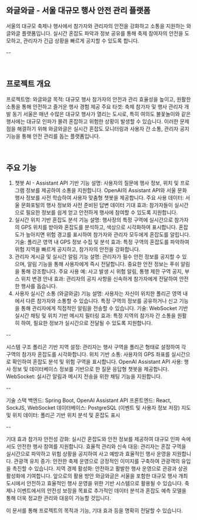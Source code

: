## 와글와글 - 서울 대규모 행사 안전 관리 플랫폼
서울의 대규모 축제나 행사에서 참가자와 관리자의 안전을 강화하고 소통을 지원하는 와글와글 플랫폼입니다. 실시간 혼잡도 파악과 정보 공유를 통해 축제 참여자의 안전을 도모하고, 관리자가 긴급 상황을 빠르게 공지할 수 있도록 합니다.

--

<br>

## 프로젝트 개요
프로젝트명: 와글와글
목적: 대규모 행사 참가자의 안전과 관리 효율성을 높이고, 원활한 소통을 통해 안전하고 즐거운 행사 경험 제공
주요 타겟: 축제 참가자 및 행사 관리자
개발 동기
서울은 매년 수많은 대규모 행사가 열리는 도시로, 특히 여의도 불꽃놀이와 같은 행사에는 대규모 인파가 몰려 혼잡하고 위험한 상황이 발생할 수 있습니다. 이러한 문제점을 해결하기 위해 와글와글은 실시간 혼잡도 모니터링과 사용자 간 소통, 관리자 공지 기능을 통해 안전 관리를 돕는 플랫폼입니다.

<br>

## 주요 기능
1. 챗봇 AI - Assistant API 기반
기능 설명: 사용자의 질문에 행사 정보, 위치 및 프로그램 정보를 제공하여 소통을 지원합니다. OpenAI의 Assistant API와 서울 문화 행사 정보를 사전 학습하여 사용자 맞춤형 챗봇을 제공합니다.
주요 사용 데이터: 서울 문화포털의 행사 정보와 사전 준비된 답변 데이터
기대 효과: 참가자들이 실시간으로 필요한 정보를 쉽게 얻고 안전하게 행사에 참여할 수 있도록 지원합니다.
2. 실시간 위치 기반 혼잡도 분석
기능 설명: 행사장의 특정 구역에 실시간으로 참가자의 GPS 위치를 받아와 혼잡도를 분석하고, 색상으로 시각화하여 표시합니다. 혼잡도가 높아지면 위험 경고를 표시하여 참가자와 관리자 모두에게 혼잡도를 알립니다.
기술: 폴리곤 영역 내 GPS 정보 수집 및 분석
효과: 특정 구역의 혼잡도를 파악하여 위험 지역을 빠르게 공지하고, 참가자의 안전을 강화합니다.
3. 관리자 게시글 및 실시간 알림
기능 설명: 관리자가 필수 안전 정보를 공지할 수 있으며, 알림 기능을 통해 사용자에게 즉시 전달합니다. 중요한 안전 정보는 푸쉬 알림을 통해 강조합니다.
주요 사용 예: 사고 발생 시 위험 알림, 통행 제한 구역 공지, 부스 위치 변경 안내
효과: 관리자의 공지 사항을 신속하게 참가자에게 전달하여 안전한 행사를 돕습니다.
4. 사용자 실시간 소통 (와글와글)
기능 설명: 사용자는 자신이 위치한 폴리곤 영역 내에서 다른 참가자와 소통할 수 있습니다. 특정 구역의 정보를 공유하거나 신고 기능을 통해 관리자에게 직접적인 알림을 전송할 수 있습니다.
기술: WebSocket 기반 실시간 채팅 및 위치 기반 메시지 필터링
효과: 특정 지역의 참가자 간 소통을 원활히 하여, 필요한 정보가 실시간으로 전달될 수 있도록 지원합니다.

--

시스템 구조
폴리곤 기반 지역 설정: 관리자는 행사 구역을 폴리곤 형태로 설정하여 각 구역의 참가자 혼잡도를 시각화합니다.
위치 기반 소통: 사용자의 GPS 좌표를 실시간으로 확인하여 혼잡도 분석 및 위험 구역을 표시합니다.
OpenAI Assistant API 사용: 행사 정보 및 데이터베이스 정보를 기반으로 한 질문 응답형 챗봇을 제공합니다.
WebSocket: 실시간 알림과 메시지 전송을 위한 채팅 기능을 지원합니다.

--

기술 스택
백엔드: Spring Boot, OpenAI Assistant API
프론트엔드: React, SockJS, WebSocket
데이터베이스: PostgreSQL (이벤트 및 사용자 정보 저장)
지도 및 위치 데이터: 폴리곤 기반 위치 분석 및 혼잡도 표시

--

기대 효과
참가자 안전성 강화: 실시간 혼잡도와 안전 정보를 제공하여 대규모 인파 속에서도 안전한 행사 참여를 지원합니다.
효율적 관리와 신속 대응: 관리자는 혼잡 구역을 실시간으로 파악하고 위험 상황을 공지하여 사고 예방과 효율적인 행사 운영을 지원합니다.
관광객 유치 증가: 안전한 축제 운영으로 긍정적인 이미지를 구축하여 관광객의 유입을 촉진할 수 있습니다.
지역 경제 활성화: 안전하고 활발한 행사 운영으로 관광과 상권 활성화에 기여합니다.
앞으로의 활용 방안
와글와글은 서울을 포함한 대규모 행사 개최 도시에서 안전하고 효율적인 행사 운영을 위한 기반 시스템으로 활용될 수 있습니다. 축제나 이벤트에서의 안전성 보장을 목표로 추가적인 데이터 분석과 혼잡도 예측 모델을 통해 더욱 정교한 관리와 대응이 가능할 것입니다.

이 문서를 통해 프로젝트의 목적과 기능, 기대 효과 등을 명확히 전달할 수 있습니다.
